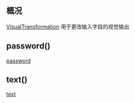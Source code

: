 ## 概况

[VisualTransformation](/API/UI/Compose/Widget/TextField/VisualTransformation/README.md) 用于更改输入字段的视觉输出

## password()

[password](password.md ":include")

## text()

[text](text.md ":include")